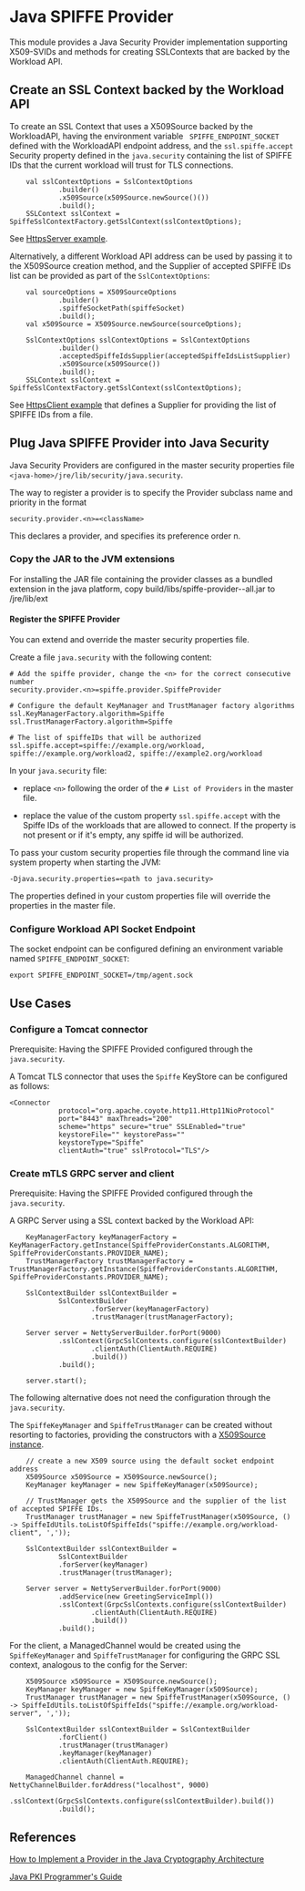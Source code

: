 # Java SPIFFE Provider

This module provides a Java Security Provider implementation supporting X509-SVIDs and methods for
creating SSLContexts that are backed by the Workload API.

## Create an SSL Context backed by the Workload API

To create an SSL Context that uses a X509Source backed by the WorkloadAPI, having the environment variable
` SPIFFE_ENDPOINT_SOCKET` defined with the WorkloadAPI endpoint address, and the `ssl.spiffe.accept` 
Security property defined in the `java.security` containing the list of SPIFFE IDs that the current workload
will trust for TLS connections. 

```
    val sslContextOptions = SslContextOptions
            .builder()
            .x509Source(x509Source.newSource()())
            .build();
    SSLContext sslContext = SpiffeSslContextFactory.getSslContext(sslContextOptions);
 ```

See [HttpsServer example](src/main/java/spiffe/provider/examples/HttpsServer.java).

Alternatively, a different Workload API address can be used by passing it to the X509Source creation method, and the
Supplier of accepted SPIFFE IDs list can be provided as part of the `SslContextOptions`:

```
    val sourceOptions = X509SourceOptions
            .builder()
            .spiffeSocketPath(spiffeSocket)
            .build();
    val x509Source = X509Source.newSource(sourceOptions);

    SslContextOptions sslContextOptions = SslContextOptions
            .builder()
            .acceptedSpiffeIdsSupplier(acceptedSpiffeIdsListSupplier)
            .x509Source(x509Source())
            .build();
    SSLContext sslContext = SpiffeSslContextFactory.getSslContext(sslContextOptions);
```

See [HttpsClient example](src/test/java/spiffe/provider/examples/mtls/HttpsClient.java) that defines a Supplier for providing
the list of SPIFFE IDs from a file.

## Plug Java SPIFFE Provider into Java Security

Java Security Providers are configured in the master security properties file `<java-home>/jre/lib/security/java.security`. 

The way to register a provider is to specify the Provider subclass name and priority in the format

```
security.provider.<n>=<className>
```

This declares a provider, and specifies its preference order n.

### Copy the JAR to the JVM extensions

For installing the JAR file containing the provider classes as a bundled extension in the java platform, 
copy build/libs/spiffe-provider-<version>-all.jar to <java-home>/jre/lib/ext

#### Register the SPIFFE Provider

You can extend and override the master security properties file. 

Create a file `java.security` with the following content:

```
# Add the spiffe provider, change the <n> for the correct consecutive number
security.provider.<n>=spiffe.provider.SpiffeProvider

# Configure the default KeyManager and TrustManager factory algorithms 
ssl.KeyManagerFactory.algorithm=Spiffe
ssl.TrustManagerFactory.algorithm=Spiffe

# The list of spiffeIDs that will be authorized
ssl.spiffe.accept=spiffe://example.org/workload, spiffe://example.org/workload2, spiffe://example2.org/workload
```

In your `java.security` file: 

* replace `<n>` following the order of the `# List of Providers` in the master file. 

* replace the value of the custom property `ssl.spiffe.accept` with the Spiffe IDs of the workloads that are allowed to connect.
If the property is not present or if it's empty, any spiffe id will be authorized. 

To pass your custom security properties file through the command line via system property when starting the JVM:

```
-Djava.security.properties=<path to java.security>
```

The properties defined in your custom properties file will override the properties in the master file. 

### Configure Workload API Socket Endpoint

The socket endpoint can be configured defining an environment variable named `SPIFFE_ENDPOINT_SOCKET`: 

```
export SPIFFE_ENDPOINT_SOCKET=/tmp/agent.sock
``` 

## Use Cases

### Configure a Tomcat connector

Prerequisite: Having the SPIFFE Provided configured through the `java.security`.

A Tomcat TLS connector that uses the `Spiffe` KeyStore can be configured as follows: 

```
<Connector
            protocol="org.apache.coyote.http11.Http11NioProtocol"
            port="8443" maxThreads="200"
            scheme="https" secure="true" SSLEnabled="true"
            keystoreFile="" keystorePass=""
            keystoreType="Spiffe"
            clientAuth="true" sslProtocol="TLS"/>
```

### Create mTLS GRPC server and client

Prerequisite: Having the SPIFFE Provided configured through the `java.security`.

A GRPC Server using a SSL context backed by the Workload API:

```
    KeyManagerFactory keyManagerFactory = KeyManagerFactory.getInstance(SpiffeProviderConstants.ALGORITHM, SpiffeProviderConstants.PROVIDER_NAME);
    TrustManagerFactory trustManagerFactory = TrustManagerFactory.getInstance(SpiffeProviderConstants.ALGORITHM, SpiffeProviderConstants.PROVIDER_NAME);

    SslContextBuilder sslContextBuilder =
            SslContextBuilder
                    .forServer(keyManagerFactory)
                    .trustManager(trustManagerFactory);

    Server server = NettyServerBuilder.forPort(9000)
            .sslContext(GrpcSslContexts.configure(sslContextBuilder)
                    .clientAuth(ClientAuth.REQUIRE)
                    .build())
            .build();

    server.start();
```

The following alternative does not need the configuration through the `java.security`.

The `SpiffeKeyManager` and `SpiffeTrustManager` can be created without resorting to factories, providing the constructors
with a [X509Source instance](../java-spiffe-core/README.md#x509source).

```
    // create a new X509 source using the default socket endpoint address
    X509Source x509Source = X509Source.newSource();
    KeyManager keyManager = new SpiffeKeyManager(x509Source);

    // TrustManager gets the X509Source and the supplier of the list of accepted SPIFFE IDs.
    TrustManager trustManager = new SpiffeTrustManager(x509Source, () -> SpiffeIdUtils.toListOfSpiffeIds("spiffe://example.org/workload-client", ','));

    SslContextBuilder sslContextBuilder =
            SslContextBuilder
            .forServer(keyManager)
            .trustManager(trustManager);

    Server server = NettyServerBuilder.forPort(9000)
            .addService(new GreetingServiceImpl())
            .sslContext(GrpcSslContexts.configure(sslContextBuilder)
                    .clientAuth(ClientAuth.REQUIRE)
                    .build())
            .build();
``` 

For the client, a ManagedChannel would be created using the `SpiffeKeyManager` and `SpiffeTrustManager` for configuring 
the GRPC SSL context, analogous to the config for the Server:

``` 
    X509Source x509Source = X509Source.newSource();
    KeyManager keyManager = new SpiffeKeyManager(x509Source);
    TrustManager trustManager = new SpiffeTrustManager(x509Source, () -> SpiffeIdUtils.toListOfSpiffeIds("spiffe://example.org/workload-server", ','));

    SslContextBuilder sslContextBuilder = SslContextBuilder
            .forClient()
            .trustManager(trustManager)
            .keyManager(keyManager)
            .clientAuth(ClientAuth.REQUIRE);
    
    ManagedChannel channel = NettyChannelBuilder.forAddress("localhost", 9000)
            .sslContext(GrpcSslContexts.configure(sslContextBuilder).build())
            .build();
```

## References 

[How to Implement a Provider in the Java Cryptography Architecture](https://docs.oracle.com/javase/8/docs/technotes/guides/security/crypto/HowToImplAProvider.html)

[Java PKI Programmer's Guide](https://docs.oracle.com/javase/8/docs/technotes/guides/security/certpath/CertPathProgGuide.html)
